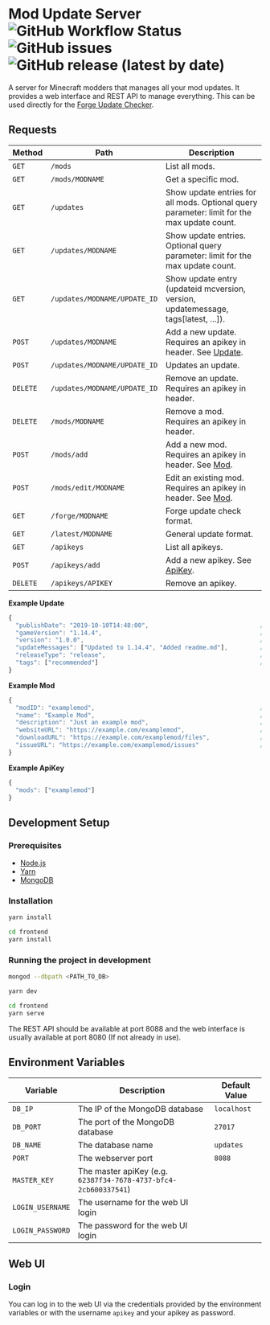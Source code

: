 # Mod Update Server ![GitHub Workflow Status](https://img.shields.io/github/workflow/status/henkelmax/mod-update-server/Build) ![GitHub issues](https://img.shields.io/github/issues-raw/henkelmax/mod-update-server) ![GitHub release (latest by date)](https://img.shields.io/github/v/release/henkelmax/mod-update-server?include_prereleases)

A server for Minecraft modders that manages all your mod updates.
It provides a web interface and REST API to manage everything.
This can be used directly for the [Forge Update Checker](https://mcforge.readthedocs.io/en/latest/gettingstarted/autoupdate/).

## Requests

| Method   | Path                         | Description                                                                                 |
| -------- | ---------------------------- | ------------------------------------------------------------------------------------------- |
| `GET`    | `/mods`                      | List all mods.                                                                              |
| `GET`    | `/mods/MODNAME`              | Get a specific mod.                                                                         |
| `GET`    | `/updates`                   | Show update entries for all mods. Optional query parameter: limit for the max update count. |
| `GET`    | `/updates/MODNAME`           | Show update entries. Optional query parameter: limit for the max update count.              |
| `GET`    | `/updates/MODNAME/UPDATE_ID` | Show update entry (updateid mcversion, version, updatemessage, tags[latest, ...]).          |
| `POST`   | `/updates/MODNAME`           | Add a new update. Requires an apikey in header. See [Update](#update).                      |
| `POST`   | `/updates/MODNAME/UPDATE_ID` | Updates an update.                                                                          |
| `DELETE` | `/updates/MODNAME/UPDATE_ID` | Remove an update. Requires an apikey in header.                                             |
| `DELETE` | `/mods/MODNAME`              | Remove a mod. Requires an apikey in header.                                                 |
| `POST`   | `/mods/add`                  | Add a new mod. Requires an apikey in header. See [Mod](#mod).                               |
| `POST`   | `/mods/edit/MODNAME`         | Edit an existing mod. Requires an apikey in header. See [Mod](#mod).                        |
| `GET`    | `/forge/MODNAME`             | Forge update check format.                                                                  |
| `GET`    | `/latest/MODNAME`            | General update format.                                                                      |
| `GET`    | `/apikeys`                   | List all apikeys.                                                                           |
| `POST`   | `/apikeys/add`               | Add a new apikey. See [ApiKey](#apikey).                                                    |
| `DELETE` | `/apikeys/APIKEY`            | Remove an apikey.                                                                           |

**Example Update**

```js
{
  "publishDate": "2019-10-10T14:48:00",                               // The publishing date (used to order the updates).
  "gameVersion": "1.14.4",                                            // The game version.
  "version": "1.0.0",                                                 // The mod version.
  "updateMessages": ["Updated to 1.14.4", "Added readme.md"],         // The update messages (Changelog etc.).
  "releaseType": "release",                                           // The release type [alpha, beta, release]. Default value: "release".
  "tags": ["recommended"]                                             // Additional tags e.g. recommended.
}
```

**Example Mod**

```js
{
  "modID": "examplemod",                                              // The mod ID (used to identify the mod)
  "name": "Example Mod",                                              // The name of the mod
  "description": "Just an example mod",                               // The mod description
  "websiteURL": "https://example.com/examplemod",                     // The URL to the mods website
  "downloadURL": "https://example.com/examplemod/files",              // The URL to the mods download page
  "issueURL": "https://example.com/examplemod/issues"                 // The issue tracker url of this mod
}
```

**Example ApiKey**

```js
{
  "mods": ["examplemod"]                                                // The mods that this key has access to ("*" for every mod)
}
```

## Development Setup

### Prerequisites

- [Node.js](https://nodejs.org/)
- [Yarn](https://yarnpkg.com/)
- [MongoDB](https://www.mongodb.com/)

### Installation

``` sh
yarn install

cd frontend
yarn install
```

### Running the project in development

``` sh
mongod --dbpath <PATH_TO_DB>

yarn dev

cd frontend
yarn serve
```

The REST API should be available at port 8088 and the web interface is usually available at port 8080 (If not already in use).

## Environment Variables

| Variable         | Description                                                     | Default Value |
| ---------------- | --------------------------------------------------------------- | ------------- |
| `DB_IP`          | The IP of the MongoDB database                                  | `localhost`   |
| `DB_PORT`        | The port of the MongoDB database                                | `27017`       |
| `DB_NAME`        | The database name                                               | `updates`     |
| `PORT`           | The webserver port                                              | `8088`        |
| `MASTER_KEY`     | The master apiKey (e.g. `62387f34-7678-4737-bfc4-2cb600337541`) |               |
| `LOGIN_USERNAME` | The username for the web UI login                               |               |
| `LOGIN_PASSWORD` | The password for the web UI login                               |               |

## Web UI

### Login

You can log in to the web UI via the credentials provided by the environment variables or with the username `apikey` and your apikey as password.
